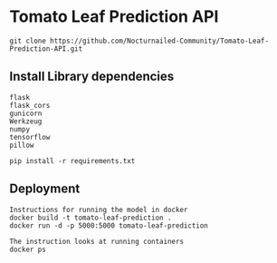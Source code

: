 # Tomato Leaf Prediction API

```
git clone https://github.com/Nocturnailed-Community/Tomato-Leaf-Prediction-API.git
```

## Install Library dependencies

```
flask
flask_cors
gunicorn
Werkzeug
numpy
tensorflow
pillow
```

```
pip install -r requirements.txt
```

## Deployment

```
Instructions for running the model in docker
docker build -t tomato-leaf-prediction .
docker run -d -p 5000:5000 tomato-leaf-prediction

The instruction looks at running containers
docker ps
```